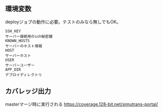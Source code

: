 ## 環境変数
deployジョブの動作に必要。テストのみなら無しでもOK。

```
SSH_KEY
サーバー接続用のssh秘密鍵
KNOWN_HOSTS
サーバーのホスト情報
HOST
サーバーホスト
USER
サーバーユーザー
APP_DIR
デプロイディレクトリ
```

## カバレッジ出力

masterマージ時に実行される
https://coverage.128-bit.net/simutrans-portal/

